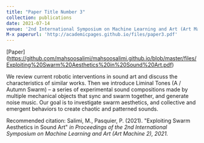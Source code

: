 ```yaml
---
title: "Paper Title Number 3"
collection: publications
date: 2021-07-14
venue: '2nd International Symposium on Machine Learning and Art (Art Machine 2)'
M-x paperurl: 'http://academicpages.github.io/files/paper3.pdf'
---
```

[Paper]
(https://github.com/mahsoosalimi/mahsoosalimi.github.io/blob/master/files/Exploiting%20Swarm%20Aesthetics%20in%20Sound%20Art.pdf)

We review current robotic interventions in sound art and discuss the characteristics of similar works. Then we introduce Liminal Tones (A / Autumn Swarm) – a series of experimental sound compositions made by multiple mechanical objects that sync and swarm together, and generate noise music. Our goal is to investigate swarm aesthetics, and collective and emergent behaviors to create chaotic and patterned sounds. 

Recommended citation: Salimi, M., Pasquier, P. (2021). "Exploiting Swarm Aesthetics in Sound Art" <i>in Proceedings of the 2nd International Symposium on Machine Learning and Art (Art Machine 2), 2021.
